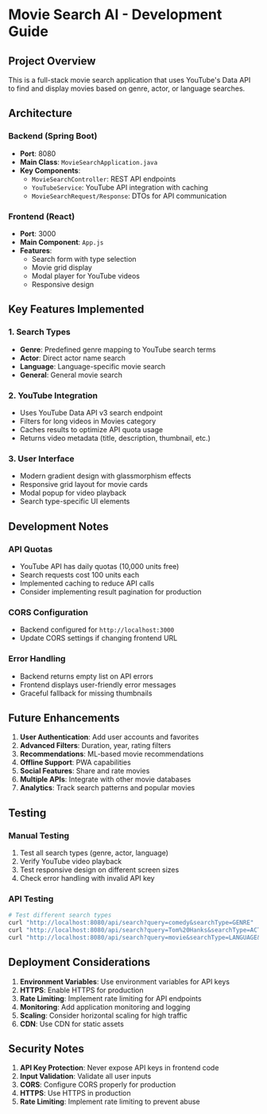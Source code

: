 # Movie Search AI - Development Guide

## Project Overview
This is a full-stack movie search application that uses YouTube's Data API to find and display movies based on genre, actor, or language searches.

## Architecture

### Backend (Spring Boot)
- **Port**: 8080
- **Main Class**: `MovieSearchApplication.java`
- **Key Components**:
  - `MovieSearchController`: REST API endpoints
  - `YouTubeService`: YouTube API integration with caching
  - `MovieSearchRequest/Response`: DTOs for API communication

### Frontend (React)
- **Port**: 3000
- **Main Component**: `App.js`
- **Features**:
  - Search form with type selection
  - Movie grid display
  - Modal player for YouTube videos
  - Responsive design

## Key Features Implemented

### 1. Search Types
- **Genre**: Predefined genre mapping to YouTube search terms
- **Actor**: Direct actor name search
- **Language**: Language-specific movie search
- **General**: General movie search

### 2. YouTube Integration
- Uses YouTube Data API v3 search endpoint
- Filters for long videos in Movies category
- Caches results to optimize API quota usage
- Returns video metadata (title, description, thumbnail, etc.)

### 3. User Interface
- Modern gradient design with glassmorphism effects
- Responsive grid layout for movie cards
- Modal popup for video playback
- Search type-specific UI elements

## Development Notes

### API Quotas
- YouTube API has daily quotas (10,000 units free)
- Search requests cost 100 units each
- Implemented caching to reduce API calls
- Consider implementing result pagination for production

### CORS Configuration
- Backend configured for `http://localhost:3000`
- Update CORS settings if changing frontend URL

### Error Handling
- Backend returns empty list on API errors
- Frontend displays user-friendly error messages
- Graceful fallback for missing thumbnails

## Future Enhancements

1. **User Authentication**: Add user accounts and favorites
2. **Advanced Filters**: Duration, year, rating filters
3. **Recommendations**: ML-based movie recommendations
4. **Offline Support**: PWA capabilities
5. **Social Features**: Share and rate movies
6. **Multiple APIs**: Integrate with other movie databases
7. **Analytics**: Track search patterns and popular movies

## Testing

### Manual Testing
1. Test all search types (genre, actor, language)
2. Verify YouTube video playback
3. Test responsive design on different screen sizes
4. Check error handling with invalid API key

### API Testing
```bash
# Test different search types
curl "http://localhost:8080/api/search?query=comedy&searchType=GENRE"
curl "http://localhost:8080/api/search?query=Tom%20Hanks&searchType=ACTOR"
curl "http://localhost:8080/api/search?query=movie&searchType=LANGUAGE&language=hi"
```

## Deployment Considerations

1. **Environment Variables**: Use environment variables for API keys
2. **HTTPS**: Enable HTTPS for production
3. **Rate Limiting**: Implement rate limiting for API endpoints
4. **Monitoring**: Add application monitoring and logging
5. **Scaling**: Consider horizontal scaling for high traffic
6. **CDN**: Use CDN for static assets

## Security Notes

1. **API Key Protection**: Never expose API keys in frontend code
2. **Input Validation**: Validate all user inputs
3. **CORS**: Configure CORS properly for production
4. **HTTPS**: Use HTTPS in production
5. **Rate Limiting**: Implement rate limiting to prevent abuse
